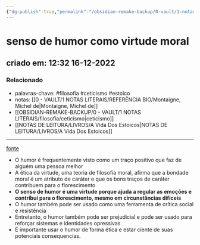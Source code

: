 ```yaml
---
{"dg-publish":true,"permalink":"/obsidian-remake-backup/0-vault/1-notas-literais/filosofia/senso-de-humor-como-virtude-moral/","tags":["filosofia","ceticismo","estoico"],"dgHomeLink":true,"dgShowLocalGraph":true,"dgShowFileTree":true,"noteIcon":""}
---
```


# senso de humor como virtude moral
## criado em: 12:32 16-12-2022

### Relacionado
- palavras-chave: #filosofia #ceticismo #estoico 
- notas: [[0 - VAULT/1 NOTAS LITERAIS/REFERÊNCIA BIO/Montaigne, Michel de\|Montaigne, Michel de]]
- [[OBSIDIAN-REMAKE-BACKUP/0 - VAULT/1 NOTAS LITERAIS/filosofia/ceticismo\|ceticismo]]
- [[NOTAS DE LEITURA/LIVROS/A Vida Dos Estoicos\|NOTAS DE LEITURA/LIVROS/A Vida Dos Estoicos]]
---
[fonte](https://psyche.co/ideas/a-sense-of-humour-even-a-dark-one-is-a-moral-virtue)

- O humor é frequentemente visto como um traço positivo que faz de alguém uma pessoa melhor
- A ética da virtude, uma teoria de filosofia moral, afirma que a bondade moral é um atributo de caráter e que os bons traços de caráter contribuem para o florescimento
- **O senso de humor é uma virtude porque ajuda a regular as emoções e contribui para o florescimento, mesmo em circunstâncias difíceis**
- O humor também pode ser usado como uma ferramenta de crítica social e resistência
- Entretanto, o humor também pode ser prejudicial e pode ser usado para reforçar sistemas e identidades opressivas
- É importante usar o humor de forma ética e estar ciente de suas potenciais consequencias. 